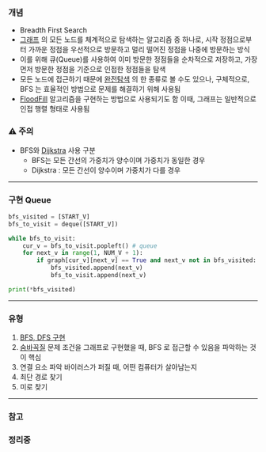 ### 개념

- Breadth First Search
- [그래프](Graph.md) 의 모든 노드를 체계적으로 탐색하는 알고리즘 중 하나로, 시작 정점으로부터 가까운 정점을 우선적으로 방문하고 멀리 떨어진 정점을 나중에 방문하는 방식
- 이를 위해 큐(Queue)를 사용하여 이미 방문한 정점들을 순차적으로 저장하고, 가장 먼저 방문한 정점을 기준으로 인접한 정점들을 탐색
- 모든 노드에 접근하기 때문에 [완전탐색](wip%20ExhaustiveSearch.md) 의 한 종류로 볼 수도 있으나, 구체적으로, BFS 는 효율적인 방법으로 문제를 해결하기 위해 사용됨
- [FloodFill](FloodFill.md) 알고리즘을 구현하는 방법으로 사용되기도 함
  이때, 그래프는 일반적으로 인접 행렬 형태로 사용됨


### ⚠️ 주의

* BFS와 [Dijkstra](Dijkstra.md) 사용 구분
	* BFS는 모든 간선의 가중치가 양수이며 가중치가 동일한 경우 
	* Dijkstra : 모든 간선이 양수이며 가중치가 다를 경우


---
### 구현 Queue

```Python
bfs_visited = [START_V]
bfs_to_visit = deque([START_V])

while bfs_to_visit:
	cur_v = bfs_to_visit.popleft() # queue
	for next_v in range(1, NUM_V + 1):
		if graph[cur_v][next_v] == True and next_v not in bfs_visited:
			bfs_visited.append(next_v)
			bfs_to_visit.append(next_v)

print(*bfs_visited)
```


---
### 유형

1. [BFS, DFS 구현](https://www.acmicpc.net/problem/1260)
2. [숨바꼭질](https://www.acmicpc.net/problem/1697)
   문제 조건을 그래프로 구현했을 때, BFS 로 접근할 수 있음을 파악하는 것이 핵심
3. 연결 요소 파악
   바이러스가 퍼질 때, 어떤 컴퓨터가 살아남는지
4. 최단 경로 찾기
5. 미로 찾기


---
### 참고

### 정리중